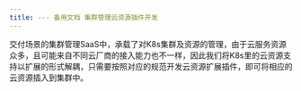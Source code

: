 ```yaml
---
title: --- 备用文档 集群管理云资源插件开发
---
```


交付场景的集群管理SaaS中，承载了对K8s集群及资源的管理，由于云服务资源众多，且可能来自不同云厂商的接入能力也不一样，因此我们将K8s里的云资源支持以扩展的形式解耦，只需要按照对应的规范开发云资源扩展插件，即可将相应的云资源插入到集群中。
